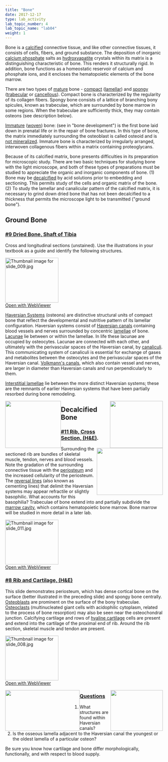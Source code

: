 ```yaml
---
title: "Bone"
date: 2017-12-17
type: lab_activity
lab_topic_number: 4
lab_topic_name: "lab04"
weight: 1
---
```

<div class="entrybody">
						<p>Bone is a <u>calcified</u> connective tissue, and like other connective tissues, it consists of cells, fibers, and ground substance. The deposition of inorganic <u>calcium phosphate</u> salts as <u>hydroxyapatite</u> crystals within its matrix is a distinguishing characteristic of bone. This renders it structurally rigid. In addition, bone functions as a homeostatic reservoir of calcium and phosphate ions, and it encloses the hematopoietic elements of the bone marrow.</p>

<p>There are two types of <u>mature</u> bone - <u>compact</u> (<u>lamellar</u>) and <u>spongy</u> (<u>trabecular</u> or <u>cancellous</u>). Compact bone is characterized by the regularity of its collagen fibers.  Spongy bone consists of a lattice of branching bony spicules, known as trabeculae, which are surrounded by bone marrow in some regions. When the trabeculae are sufficiently thick, they may contain osteons (see description below).</p>

<p><u>Immature</u> (<u>woven</u>) bone: (see in "bone development") is the first bone laid down in prenatal life or in the repair of bone fractures. In this type of bone, the matrix immediately surrounding the osteoblast is called osteoid and is <u>not mineralized</u>. Immature bone is characterized by irregularly arranged, interwoven collagenous fibers within a matrix containing proteoglycans.</p>

<p>Because of its calcified matrix, bone presents difficulties in its preparation for microscopic study. There are two basic techniques for studying bone with the light microscope, and both of these types of preparations must be studied to appreciate the organic and inorganic components of bone. (1) Bone may be <u>decalcified</u> by acid solutions prior to embedding and sectioning. This permits study of the cells and organic matrix of the bone. (2) To study the lamellar and canalicular pattern of the calcified matrix, it is necessary to grind down dried bone that has not been decalcified to a thickness that permits the microscope light to be transmitted ("ground bone").</p>

<h2>Ground Bone</h2>

<h3><u>#9 Dried Bone, Shaft of Tibia</u></h3>

<p>Cross and longitudinal sections (unstained). Use the illustrations in your textbook as a guide and identify the following structures.</p>

<div class="thumbnail"> <a href="http://virtualslides.cumc.columbia.edu/09.svs/view.apml?" target="_blank"><img alt="Thumbnail image for slide_009.jpg" src="/assets/images/slide_009-thumb-170x143-1416.jpg" width="170" height="143" class="mt-image-left"></a><br><a href="http://virtualslides.cumc.columbia.edu/09.svs/view.apml?" target="_blank">Open with WebViewer</a></div>

<p><u>Haversian Systems</u> (osteons) are distinctive structural units of compact bone that reflect the developmental and nutritive pattern of its lamellar configuration. Haversian systems consist of <u>Haversian canals</u> containing blood vessels and nerves surrounded by concentric <u>lamellae</u> of bone. <u>Lacunae</u> lie between or within the lamellae. In life these lacunae are occupied by osteocytes. Lacunae are connected with each other, and ultimately with the perivascular spaces of the Haversian canal, by <u>canaliculi</u>. This communicating system of canaliculi is essential for exchange of gases and metabolites between the osteocytes and the perivascular spaces of the Haversian canal. <u>Volkmann's canals</u>, which also contain vessel and nerves, are larger in diameter than Haversian canals and run perpendicularly to them.</p>

<p><u>Interstitial lamellae</u> lie between the more distinct Haversian systems; these are the remnants of earlier Haversian systems that have been partially resorbed during bone remodeling.</p>

<p><img src="/assets/images/9%20dried%20bone%20-%20A.jpg" style="width:178px; height:150px; float:left;"><img src="/assets/images/9%20dried%20bone%20-%20C.jpg" style="width:169px; height:150px; float:right;"></p>



<h2>Decalcified Bone</h2>

<h3><u>#11 Rib, Cross Section, (H&amp;E)</u>.</h3>

<p><img src="/assets/images/11%20rib%2C%20cross%20section.jpg" style="width:211px; height:150px; float:right;">Surrounding the sectioned rib are bundles of skeletal muscle, tendon, nerves and blood vessels. Note the gradation of the surrounding connective tissue with the <u>periosteum</u> and the increased cellularity of the periosteum. The <u>reversal lines</u> (also known as cementing lines) that delimit the Haversian systems may appear refractile or slightly basophilic. What accounts for this basophilia? Trabeculae of bone extend into and partially subdivide the <u>marrow cavity</u>, which contains hematopoietic bone marrow. Bone marrow will be studied in more detail in a later lab.</p>

<div class="thumbnail"> <a href="http://virtualslides.cumc.columbia.edu/11.svs/view.apml?" target="_blank"><img alt="Thumbnail image for slide_011.jpg" src="/assets/images/slide_011-thumb-170x143-1419.jpg" width="170" height="143" class="mt-image-left"></a><br><a href="http://virtualslides.cumc.columbia.edu/11.svs/view.apml?" target="_blank">Open with WebViewer</a></div>

<h3><u>#8 Rib and Cartilage, (H&amp;E)</u></h3>

<p>This slide demonstrates periosteum, which has dense cortical bone on the surface (better illustrated in the preceding slide) and spongy bone centrally. <u>Osteoblasts</u> are prominent on the surface of the bony trabeculae. <u>Osteoclasts</u> (multinucleated giant cells with acidophilic cytoplasm, related to the process of bone resorption) may also be seen near the osteochondral junction. Calcifying cartilage and rows of <u>hyaline cartilage</u> cells are present and extend into the cartilage of the proximal end of rib. Around the rib section, skeletal muscle and tendon are present.</p>

<div class="thumbnail"> <a href="http://virtualslides.cumc.columbia.edu/08.svs/view.apml?" target="_blank"><img alt="Thumbnail image for slide_008.jpg" src="/assets/images/slide_008-thumb-170x143-1413.jpg" width="170" height="143" class="mt-image-left"></a><br><a href="http://virtualslides.cumc.columbia.edu/08.svs/view.apml?" target="_blank">Open with WebViewer</a></div>

<p><img src="/assets/images/8%20rib%20and%20cartilage%20-%20osteoblasts.jpg" style="width:238px; height:130px; float:left;">
<img src="/assets/images/8%20rib%20and%20cartilage%20-%20osteoblasts.jpg" style="width:167px; height:130px; float:right;"></p>


<h3><u>Questions</u></h3>


<ol>
<li>What structures are found within Haversian canals?</li>
<li>Is the osseous lamella adjacent to the Haversian canal the youngest or the oldest lamella of a particular osteon?</li>
</ol>



<p>Be sure you know how cartilage and bone differ morphologically, functionally, and with respect to blood supply.</p>
						
						
</div>
